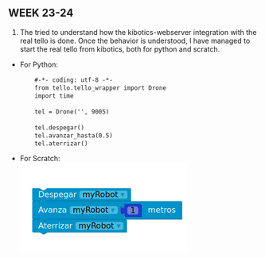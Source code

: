 ## WEEK 23-24

1. The tried to understand how the kibotics-webserver integration with the real tello is done. Once the behavior is understood, I have managed to start the real tello from kibotics, both for python and scratch.   
- For Python:   
    ~~~
        #-*- coding: utf-8 -*- 
        from tello.tello_wrapper import Drone
        import time
    
        tel = Drone('', 9005)
    
        tel.despegar()
        tel.avanzar_hasta(0.5)
        tel.aterrizar()
  
    ~~~
  
- For Scratch:   
   ![page_with_one_button](https://raw.githubusercontent.com/dvalladaresv/TFG_David_Valladares/master/assets/week23-24/exercice_tello_scratch.png)   
   

